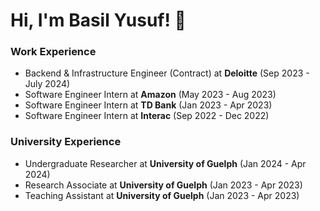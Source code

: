 # Hi, I'm Basil Yusuf! 👋


### Work Experience

- Backend & Infrastructure Engineer (Contract) at **Deloitte** (Sep 2023 - July 2024)
- Software Engineer Intern at **Amazon** (May 2023 - Aug 2023)
- Software Engineer Intern at **TD Bank** (Jan 2023 - Apr 2023)
- Software Engineer Intern at **Interac** (Sep 2022 - Dec 2022)
    
### University Experience

- Undergraduate Researcher at **University of Guelph** (Jan 2024 - Apr 2024)
- Research Associate at **University of Guelph** (Jan 2023 - Apr 2023)
- Teaching Assistant at **University of Guelph** (Jan 2023 - Apr 2023)

